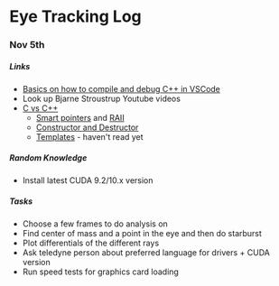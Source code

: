 # Eye Tracking Log

### Nov 5th
##### Links
- [Basics on how to compile and debug C++ in VSCode](https://code.visualstudio.com/docs/cpp/config-linux)
- Look up Bjarne Stroustrup Youtube videos
- [C vs C++](https://softwareengineering.stackexchange.com/questions/16390/what-are-the-fundamental-differences-between-c-and-c)
    - [Smart pointers](https://docs.microsoft.com/en-us/cpp/cpp/smart-pointers-modern-cpp?view=msvc-160) and [RAII](https://docs.microsoft.com/en-us/cpp/cpp/object-lifetime-and-resource-management-modern-cpp?view=msvc-160)
    - [Constructor and Destructor](https://www.tutorialspoint.com/cplusplus/cpp_constructor_destructor.htm)
    - [Templates](http://www.cplusplus.com/doc/oldtutorial/templates/) - haven't read yet

##### Random Knowledge
- Install latest CUDA 9.2/10.x version

##### Tasks
- Choose a few frames to do analysis on
- Find center of mass and a point in the eye and then do starburst
- Plot differentials of the different rays
- Ask teledyne person about preferred language for drivers + CUDA version
- Run speed tests for graphics card loading